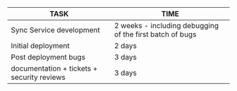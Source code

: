 
| **TASK**                                   | **TIME**                                                 |
| ------------------------------------------ | -------------------------------------------------------- |
| Sync Service development                   | 2 weeks - including debugging of the first batch of bugs |
| Initial deployment                         | 2 days                                                   |
| Post deployment bugs                       | 3 days                                                   |
| documentation + tickets + security reviews | 3 days                                                   |
